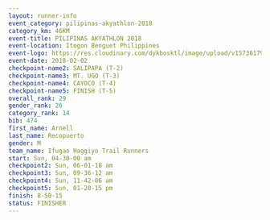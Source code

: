 ```yaml
---
layout: runner-info 
event_category: pilipinas-akyathlon-2018 
category_km: 46KM 
event-title: PILIPINAS AKYATHLON 2018 
event-location: Itogon Benguet Philippines 
event-logo: https://res.cloudinary.com/dykbosktl/image/upload/v1573617968/Logo/akyathlon-logo-new_ifndai.png 
event-date: 2018-02-02 
checkpoint-name2: SALIPAPA (T-2) 
checkpoint-name3: MT. UGO (T-3) 
checkpoint-name4: CAYOCO (T-4) 
checkpoint-name5: FINISH (T-5) 
overall_rank: 29
gender_rank: 26
category_rank: 14
bib: 474
first_name: Arnell
last_name: Recopuerto
gender: M
team_name: Ifugao Haggiyo Trail Runners
start: Sun, 04-30-00 am
checkpoint2: Sun, 06-01-18 am
checkpoint3: Sun, 09-36-12 am
checkpoint4: Sun, 11-42-06 am
checkpoint5: Sun, 01-20-15 pm
finish: 8-50-15
status: FINISHER
---
```

